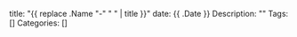 title: "{{ replace .Name "-" " " | title }}"
date: {{ .Date }}
Description: ""
Tags: []
Categories: []